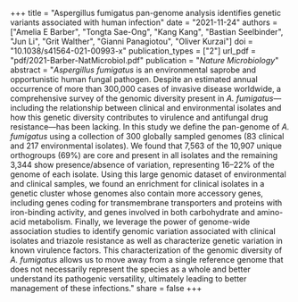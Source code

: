 +++
title = "Aspergillus fumigatus pan-genome analysis identifies genetic variants associated with human infection"
date = "2021-11-24"
authors = ["Amelia E Barber", "Tongta Sae-Ong", "Kang Kang", "Bastian Seelbinder", "Jun Li", "Grit Walther", "Gianni Panagiotou", "Oliver Kurzai"]
doi = "10.1038/s41564-021-00993-x"
publication_types = ["2"]
url_pdf = "pdf/2021-Barber-NatMicrobiol.pdf"
publication = "*Nature Microbiology*"
abstract = "*Aspergillus fumigatus* is an environmental saprobe and opportunistic human fungal pathogen. Despite an estimated annual occurrence of more than 300,000 cases of invasive disease worldwide, a comprehensive survey of the genomic diversity present in *A. fumigatus*—including the relationship between clinical and environmental isolates and how this genetic diversity contributes to virulence and antifungal drug resistance—has been lacking. In this study we define the pan-genome of *A. fumigatus* using a collection of 300 globally sampled genomes (83 clinical and 217 environmental isolates). We found that 7,563 of the 10,907 unique orthogroups (69%) are core and present in all isolates and the remaining 3,344 show presence/absence of variation, representing 16–22% of the genome of each isolate. Using this large genomic dataset of environmental and clinical samples, we found an enrichment for clinical isolates in a genetic cluster whose genomes also contain more accessory genes, including genes coding for transmembrane transporters and proteins with iron-binding activity, and genes involved in both carbohydrate and amino-acid metabolism. Finally, we leverage the power of genome-wide association studies to identify genomic variation associated with clinical isolates and triazole resistance as well as characterize genetic variation in known virulence factors. This characterization of the genomic diversity of *A. fumigatus* allows us to move away from a single reference genome that does not necessarily represent the species as a whole and better understand its pathogenic versatility, ultimately leading to better management of these infections."
share = false
+++
